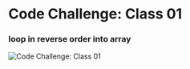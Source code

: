 # Code Challenge: Class 01

### loop in reverse order into array

![Code Challenge: Class 01](reverseArray.png)
